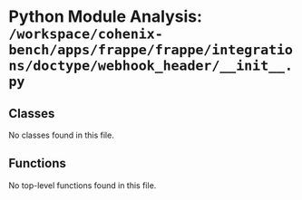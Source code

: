 # Python Module Analysis: `/workspace/cohenix-bench/apps/frappe/frappe/integrations/doctype/webhook_header/__init__.py`

## Classes

No classes found in this file.


## Functions

No top-level functions found in this file.
